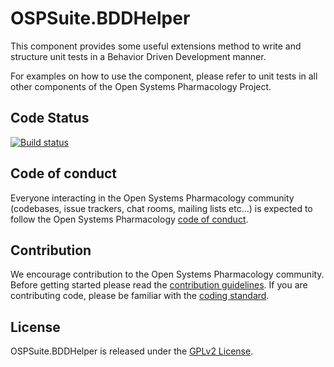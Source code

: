 # OSPSuite.BDDHelper

This component provides some useful extensions method to write and structure unit tests in a Behavior Driven Development manner.

For examples on how to use the component, please refer to unit tests in all other components of the Open Systems Pharmacology Project.

## Code Status
[![Build status](https://img.shields.io/github/actions/workflow/status/Open-Systems-Pharmacology/OSPSuite.BDDHelper/build-and-publish.yml?logo=nuget&label=Build%20status)](https://github.com/Open-Systems-Pharmacology/OSPSuite.BDDHelper/actions/workflows/build-and-publish.yml)

## Code of conduct
Everyone interacting in the Open Systems Pharmacology community (codebases, issue trackers, chat rooms, mailing lists etc...) is expected to follow the Open Systems Pharmacology [code of conduct](https://github.com/Open-Systems-Pharmacology/Suite/blob/master/CODE_OF_CONDUCT.md).

## Contribution
We encourage contribution to the Open Systems Pharmacology community. Before getting started please read the [contribution guidelines](https://github.com/Open-Systems-Pharmacology/Suite/blob/master/CONTRIBUTING.md). If you are contributing code, please be familiar with the [coding standard](https://github.com/Open-Systems-Pharmacology/Suite/blob/master/CODING_STANDARDS.md).

## License
OSPSuite.BDDHelper is released under the [GPLv2 License](LICENSE).
